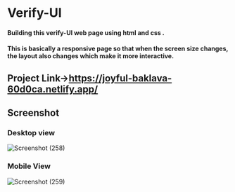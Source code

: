 # Verify-UI

#### Building this verify-UI web page using html and css .
#### This is basically a responsive page so that when the screen size changes, the layout also changes which make it more interactive.
## Project Link->https://joyful-baklava-60d0ca.netlify.app/


## Screenshot
### Desktop view
![Screenshot (258)](https://user-images.githubusercontent.com/51984459/180602071-7296861a-5b22-4864-8ab1-cbb38cb3e9f6.png)

### Mobile View
![Screenshot (259)](https://user-images.githubusercontent.com/51984459/180602140-1d54d9e5-352d-43ef-80f5-b84830542253.png)

